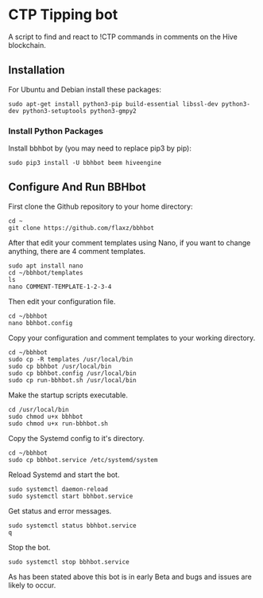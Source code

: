 # CTP Tipping bot

A script to find and react to !CTP commands in comments on the Hive blockchain.

## Installation 

For Ubuntu and Debian install these packages:
```
sudo apt-get install python3-pip build-essential libssl-dev python3-dev python3-setuptools python3-gmpy2
```

### Install Python Packages

Install bbhbot by (you may need to replace pip3 by pip):
```
sudo pip3 install -U bbhbot beem hiveengine
```

## Configure And Run BBHbot

First clone the Github repository to your home directory:
```
cd ~
git clone https://github.com/flaxz/bbhbot
```

After that edit your comment templates using Nano, if you want to change anything, there are 4 comment templates.
```
sudo apt install nano 
cd ~/bbhbot/templates
ls
nano COMMENT-TEMPLATE-1-2-3-4
```

Then edit your configuration file.
```
cd ~/bbhbot
nano bbhbot.config
```

Copy your configuration and comment templates to your working directory.
```
cd ~/bbhbot
sudo cp -R templates /usr/local/bin
sudo cp bbhbot /usr/local/bin
sudo cp bbhbot.config /usr/local/bin
sudo cp run-bbhbot.sh /usr/local/bin
```

Make the startup scripts executable.
```
cd /usr/local/bin
sudo chmod u+x bbhbot
sudo chmod u+x run-bbhbot.sh
```

Copy the Systemd config to it's directory.
```
cd ~/bbhbot
sudo cp bbhbot.service /etc/systemd/system
```

Reload Systemd and start the bot.
```
sudo systemctl daemon-reload
sudo systemctl start bbhbot.service
```

Get status and error messages.
```
sudo systemctl status bbhbot.service
q
```

Stop the bot.
```
sudo systemctl stop bbhbot.service
```

As has been stated above this bot is in early Beta and bugs and issues are likely to occur.

